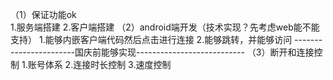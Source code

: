 （1）保证功能ok       
        1.服务端搭建
        2.客户端搭建 
（2）android端开发（技术实现？先考虑web能不能支持）
        1.能够内嵌客户端代码然后点击进行连接
        2.能够跳转，并能够访问
 -----------------------国庆前能够实现---------------------------
（3）断开和连接控制
        1.账号体系
        2.连接时长控制
        3.速度控制
 
